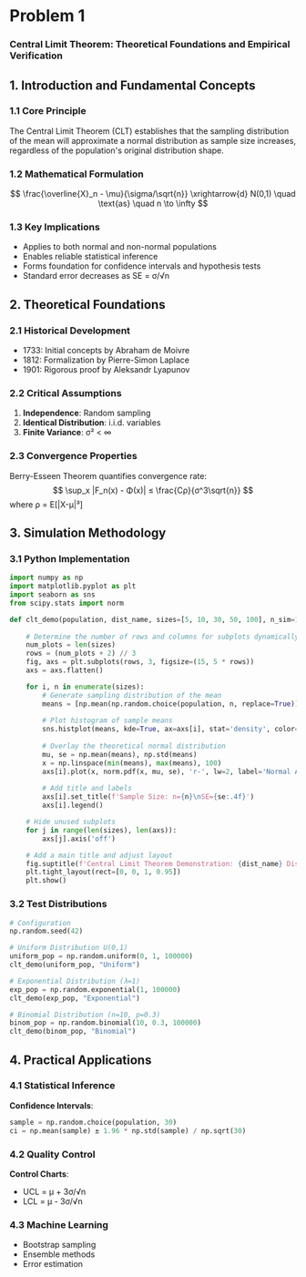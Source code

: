 # Problem 1

### **Central Limit Theorem: Theoretical Foundations and Empirical Verification**

## 1. Introduction and Fundamental Concepts

### 1.1 Core Principle
The Central Limit Theorem (CLT) establishes that the sampling distribution of the mean will approximate a normal distribution as sample size increases, regardless of the population's original distribution shape.

### 1.2 Mathematical Formulation
$$
\frac{\overline{X}_n - \mu}{\sigma/\sqrt{n}} \xrightarrow{d} N(0,1) \quad \text{as} \quad n \to \infty
$$

### 1.3 Key Implications
- Applies to both normal and non-normal populations
- Enables reliable statistical inference
- Forms foundation for confidence intervals and hypothesis tests
- Standard error decreases as SE = σ/√n

## 2. Theoretical Foundations

### 2.1 Historical Development
- 1733: Initial concepts by Abraham de Moivre
- 1812: Formalization by Pierre-Simon Laplace
- 1901: Rigorous proof by Aleksandr Lyapunov

### 2.2 Critical Assumptions
1. **Independence**: Random sampling
2. **Identical Distribution**: i.i.d. variables
3. **Finite Variance**: σ² < ∞

### 2.3 Convergence Properties
Berry-Esseen Theorem quantifies convergence rate:
$$
\sup_x |F_n(x) - Φ(x)| ≤ \frac{Cρ}{σ^3\sqrt{n}}
$$
where ρ = E[|X-μ|³]

## 3. Simulation Methodology

### 3.1 Python Implementation
```python
import numpy as np
import matplotlib.pyplot as plt
import seaborn as sns
from scipy.stats import norm

def clt_demo(population, dist_name, sizes=[5, 10, 30, 50, 100], n_sim=10000):
    
    # Determine the number of rows and columns for subplots dynamically
    num_plots = len(sizes)
    rows = (num_plots + 2) // 3
    fig, axs = plt.subplots(rows, 3, figsize=(15, 5 * rows))
    axs = axs.flatten()

    for i, n in enumerate(sizes):
        # Generate sampling distribution of the mean
        means = [np.mean(np.random.choice(population, n, replace=True)) for _ in range(n_sim)]
        
        # Plot histogram of sample means
        sns.histplot(means, kde=True, ax=axs[i], stat='density', color='blue', label='Sample Means')
        
        # Overlay the theoretical normal distribution
        mu, se = np.mean(means), np.std(means)
        x = np.linspace(min(means), max(means), 100)
        axs[i].plot(x, norm.pdf(x, mu, se), 'r-', lw=2, label='Normal Approximation')
        
        # Add title and labels
        axs[i].set_title(f'Sample Size: n={n}\nSE={se:.4f}')
        axs[i].legend()

    # Hide unused subplots
    for j in range(len(sizes), len(axs)):
        axs[j].axis('off')

    # Add a main title and adjust layout
    fig.suptitle(f'Central Limit Theorem Demonstration: {dist_name} Distribution', fontsize=16, y=0.95)
    plt.tight_layout(rect=[0, 0, 1, 0.95])
    plt.show()
```

### 3.2 Test Distributions
```python
# Configuration
np.random.seed(42)

# Uniform Distribution U(0,1)
uniform_pop = np.random.uniform(0, 1, 100000)
clt_demo(uniform_pop, "Uniform")

# Exponential Distribution (λ=1)
exp_pop = np.random.exponential(1, 100000)
clt_demo(exp_pop, "Exponential")

# Binomial Distribution (n=10, p=0.3)
binom_pop = np.random.binomial(10, 0.3, 100000)
clt_demo(binom_pop, "Binomial")
```

## 4. Practical Applications

### 4.1 Statistical Inference
**Confidence Intervals**:
```python
sample = np.random.choice(population, 30)
ci = np.mean(sample) ± 1.96 * np.std(sample) / np.sqrt(30)
```

### 4.2 Quality Control
**Control Charts**:
- UCL = μ + 3σ/√n
- LCL = μ - 3σ/√n

### 4.3 Machine Learning
- Bootstrap sampling
- Ensemble methods
- Error estimation
